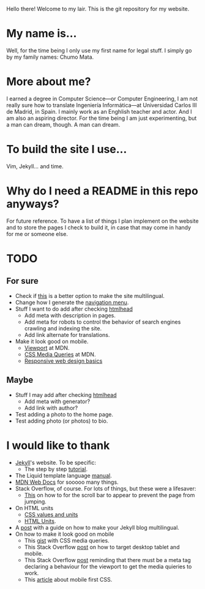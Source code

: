 Hello there! Welcome to my lair. This is the git repository for my
website.

# My name is&hellip;
Well, for the time being I only use my first name for legal stuff. I
simply go by my family names: Chumo Mata.

# More about me?
I earned a degree in Computer Science—or Computer Engineering, I am not
really sure how to translate Ingeniería Informática—at Universidad
Carlos III de Madrid, in Spain. I mainly work as an Enghlish teacher
and actor. And I am also an aspiring director. For the time being I am
just experimenting, but a man can dream, though. A man can dream.

# To build the site I use&hellip;
Vim, Jekyll&hellip; and time.

# Why do I need a README in this repo anyways?
For future reference. To have a list of things I plan implement on the
website and to store the pages I check to build it, in case that may
come in handy for me or someone else.

# TODO
## For sure
* Check if
  [this](https://www.sylvaindurand.org/making-jekyll-multilingual/)
  is a better option to make the site multilingual.
* Change how I generate the [navigation menu](https://jekyllrb.com/tutorials/navigation/).
* Stuff I want to do add after checking [htmlhead](https://htmlhead.dev/)
    * Add meta with description in pages.
    * Add meta for robots to control the behavior of search engines crawling and indexing the site.
    * Add link alternate for translations.
* Make it look good on mobile.
    * [Viewport](https://developer.mozilla.org/en-US/docs/Mozilla/Mobile/Viewport_meta_tag) at MDN.
    * [CSS Media Queries](https://developer.mozilla.org/en-US/docs/Web/CSS/Media_Queries/Using_media_queries)
      at MDN.
    * [Responsive web design basics](https://web.dev/responsive-web-design-basics/)

## Maybe
* Stuff I may add after checking [htmlhead](https://htmlhead.dev/)
  * Add meta with generator?
  * Add link with author?
* Test adding a photo to the home page.
* Test adding photo (or photos) to bio.

# I would like to thank
* [Jekyll](https://jekyllrb.com)'s website. To be specific:
    * The step by step [tutorial](https://jekyllrb.com/docs/step-by-step/01-setup/).
* The Liquid template language [manual](https://shopify.github.io/liquid/).
* [MDN Web Docs](https://developer.mozilla.org/) for sooooo many things.
* Stack Overflow, of course. For lots of things, but these were a lifesaver:
    * [This](https://stackoverflow.com/questions/9650762/how-to-compensate-for-vertical-scrollbar-when-it-is-not-yet-present)
    on how to for the scroll bar to appear to prevent the page from jumping.
* On HTML units
    * [CSS values and units](https://developer.mozilla.org/en-US/docs/Learn/CSS/Building_blocks/Values_and_units)
    * [HTML Units](https://www.w3.org/Style/Examples/007/units.en.html).
* A [post](https://forestry.io/blog/creating-a-multilingual-blog-with-jekyll/)
  with a guide on how to make your Jekyll blog multilingual.
* On how to make it look good on mobile
    * This
      [gist](https://gist.github.com/gokulkrishh/242e68d1ee94ad05f488)
      with CSS media queries.
    * This Stack Overflow
      [post](https://stackoverflow.com/questions/6370690/media-queries-how-to-target-desktop-tablet-and-mobile)
      on how to target desktop tablet and mobile.
    * This Stack Overflow
      [post](https://stackoverflow.com/questions/26888751/chrome-device-mode-emulation-media-queries-not-working)
      reminding that there must be a meta tag declaring a behaviour for
      the viewport to get the media quieries to work.
    * This
      [article](https://www.mightyminnow.com/2013/11/what-is-mobile-first-css-and-why-does-it-rock/)
      about mobile first CSS.
